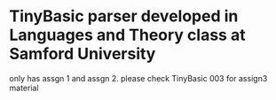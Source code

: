 # TinyBasic parser developed in Languages and Theory class at Samford University
only has assgn 1 and assgn 2. please check TinyBasic 003 for assign3 material
